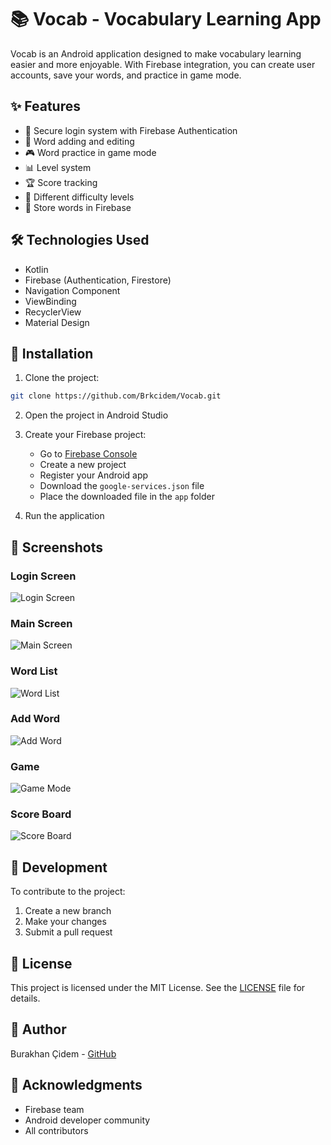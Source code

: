 # 📚 Vocab - Vocabulary Learning App

Vocab is an Android application designed to make vocabulary learning easier and more enjoyable. With Firebase integration, you can create user accounts, save your words, and practice in game mode.

## ✨ Features

- 🔐 Secure login system with Firebase Authentication
- 📝 Word adding and editing
- 🎮 Word practice in game mode
- 📊 Level system
- 🏆 Score tracking
- 🎯 Different difficulty levels
- 💾 Store words in Firebase

## 🛠️ Technologies Used

- Kotlin
- Firebase (Authentication, Firestore)
- Navigation Component
- ViewBinding
- RecyclerView
- Material Design

## 🚀 Installation

1. Clone the project:
```bash
git clone https://github.com/Brkcidem/Vocab.git
```

2. Open the project in Android Studio

3. Create your Firebase project:
   - Go to [Firebase Console](https://console.firebase.google.com)
   - Create a new project
   - Register your Android app
   - Download the `google-services.json` file
   - Place the downloaded file in the `app` folder

4. Run the application

## 📱 Screenshots

### Login Screen
![Login Screen](screenshots/login.png)

### Main Screen
![Main Screen](screenshots/main.png)

### Word List
![Word List](screenshots/vocabulary.png)

### Add Word
![Add Word](screenshots/add_word.png)

### Game
![Game Mode](screenshots/game.png)

### Score Board
![Score Board](screenshots/score.png)

## 🔧 Development

To contribute to the project:

1. Create a new branch
2. Make your changes
3. Submit a pull request

## 📝 License

This project is licensed under the MIT License. See the [LICENSE](LICENSE) file for details.

## 👤 Author

Burakhan Çidem - [GitHub](https://github.com/Brkcidem)

## 🙏 Acknowledgments

- Firebase team
- Android developer community
- All contributors